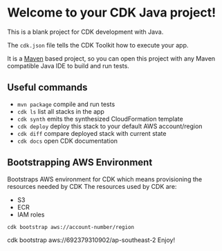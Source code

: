 # Welcome to your CDK Java project!

This is a blank project for CDK development with Java.

The `cdk.json` file tells the CDK Toolkit how to execute your app.

It is a [Maven](https://maven.apache.org/) based project, so you can open this project with any Maven compatible Java IDE to build and run tests.

## Useful commands

 * `mvn package`     compile and run tests
 * `cdk ls`          list all stacks in the app
 * `cdk synth`       emits the synthesized CloudFormation template
 * `cdk deploy`      deploy this stack to your default AWS account/region
 * `cdk diff`        compare deployed stack with current state
 * `cdk docs`        open CDK documentation

## Bootstrapping AWS Environment

Bootstraps AWS environment for CDK which means provisioning the resources needed by CDK
The resources used by CDK are:
* S3
* ECR
* IAM roles

```
cdk bootstrap aws://account-number/region
```

cdk bootstrap aws://692379310902/ap-southeast-2
Enjoy!
